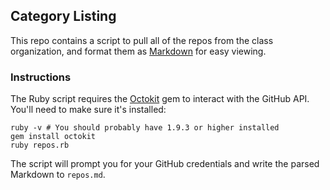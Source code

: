 ## Category Listing

This repo contains a script to pull all of the repos from the class organization, and format them as [Markdown](http://daringfireball.net/projects/markdown/)
for easy viewing.

### Instructions

The Ruby script requires the [Octokit](http://octokit.github.io/) gem to interact with the GitHub API. You'll need to make sure it's installed:

```
ruby -v # You should probably have 1.9.3 or higher installed
gem install octokit
ruby repos.rb
```

The script will prompt you for your GitHub credentials and write the parsed Markdown to `repos.md`.

